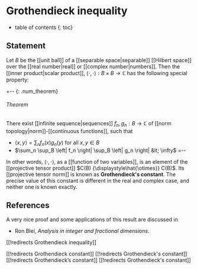 
# Grothendieck inequality
* table of contents
{: toc}

## Statement

Let $B$ be the [[unit ball]] of a [[separable space|separable]] [[Hilbert space]] over the [[real number|real]] or [[complex number|numbers]]. Then the [[inner product|scalar product]], $\langle \cdot, \cdot \rangle : B \times B \to \mathbb{C}$ has the following special property:

+-- {: .num_theorem}
###### Theorem

There exist [[infinite sequence|sequences]] $f_n,g_n: B \to \mathbb{C}$ of [[norm topology|norm]]-[[continuous functions]], such that
* $\langle x, y \rangle = \sum_n f_n(x) g_n(y)$ for all $x, y \in B$
* $\sum_n \sup_B \left| f_n \right| \sup_B \left| g_n \right| &lt; \infty$
=--

In other words, $\langle \cdot, \cdot \rangle$, as a [[function of two variables]], is an element of the [[projective tensor product]] $C(B) {\displaystyle\hat{\otimes}} C(B)$. Its [[projective tensor norm]] is known as __Grothendieck's constant__. The precise value of this constant is different in the real and complex case, and neither one is known exactly.


## References

A very nice proof and some applications of this result are discussed in

* Ron Blei, _Analysis in integer and fractional dimensions_.


[[!redirects Grothendieck inequality]]

[[!redirects Grothendieck constant]]
[[!redirects Grothendieck's constant]]
[[!redirects Grothendieck’s constant]]
[[!redirects Grothendieck\'s constant]]
